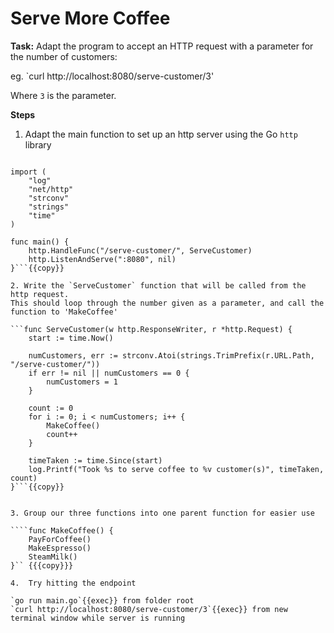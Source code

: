 # Serve More Coffee

**Task:** Adapt the program to accept an HTTP request with a parameter for the number of customers:

eg. `curl http://localhost:8080/serve-customer/3'

Where `3` is the parameter.

**Steps**

1. Adapt the main function to set up an http server using the Go `http` library

```package main

import (
	"log"
	"net/http"
	"strconv"
	"strings"
	"time"
)

func main() {
	http.HandleFunc("/serve-customer/", ServeCustomer)
	http.ListenAndServe(":8080", nil)
}```{{copy}}

2. Write the `ServeCustomer` function that will be called from the http request.
This should loop through the number given as a parameter, and call the function to 'MakeCoffee'

```func ServeCustomer(w http.ResponseWriter, r *http.Request) {
	start := time.Now()

	numCustomers, err := strconv.Atoi(strings.TrimPrefix(r.URL.Path, "/serve-customer/"))
	if err != nil || numCustomers == 0 {
		numCustomers = 1
	}

	count := 0
	for i := 0; i < numCustomers; i++ {
		MakeCoffee()
		count++
	}

	timeTaken := time.Since(start)
	log.Printf("Took %s to serve coffee to %v customer(s)", timeTaken, count)
}```{{copy}}


3. Group our three functions into one parent function for easier use

````func MakeCoffee() {
	PayForCoffee()
	MakeEspresso()
	SteamMilk()
}`` {{{copy}}}

4.  Try hitting the endpoint

`go run main.go`{{exec}} from folder root
`curl http://localhost:8080/serve-customer/3`{{exec}} from new terminal window while server is running